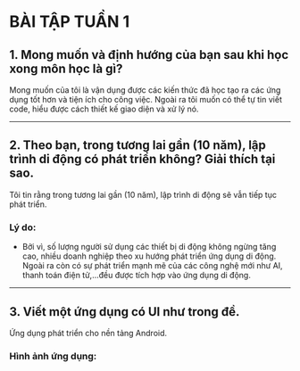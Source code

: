 # BÀI TẬP TUẦN 1

## 1️. Mong muốn và định hướng của bạn sau khi học xong môn học là gì?

Mong muốn của tôi là vận dụng được các kiến thức đã học tạo ra các ứng dụng tốt hơn và tiện ích cho công việc. Ngoài ra tôi muốn có thể tự tin viết code, hiểu được cách thiết kế giao diện và xử lý nó.

---

## 2️. Theo bạn, trong tương lai gần (10 năm), lập trình di động có phát triển không? Giải thích tại sao.

Tôi tin rằng trong tương lai gần (10 năm), lập trình di động sẽ vẫn tiếp tục phát triển.  

### Lý do:
- Bởi vì, số lượng người sử dụng các thiết bị di động không ngừng tăng cao, nhiều doanh nghiệp theo xu hướng phát triển ứng dụng di động. Ngoài ra còn có sự phát triển mạnh mẽ của các công nghệ mới như AI, thanh toán điện tử,...đều được tích hợp vào ứng dụng di động.
---

## 3. Viết một ứng dụng có UI như trong đề.
Ứng dụng phát triển cho nền tảng Android.

### Hình ảnh ứng dụng:

